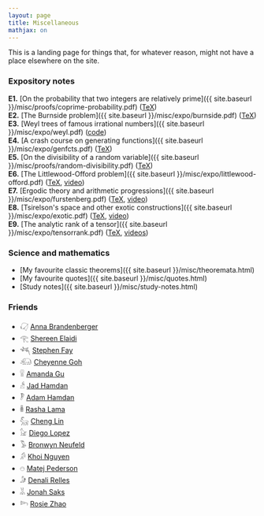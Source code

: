 ```yaml
---
layout: page
title: Miscellaneous
mathjax: on
---
```


This is a landing page for things that, for whatever reason, might not have a place elsewhere on the site.

### Expository notes

__E1.__ [On the probability that two integers are relatively prime]({{ site.baseurl }}/misc/proofs/coprime-probability.pdf) ([TeX](https://raw.githubusercontent.com/marcelgoh/marcelgoh.github.io/master/misc/proofs/coprime-probability.tex))  
__E2.__ [The Burnside problem]({{ site.baseurl }}/misc/expo/burnside.pdf) ([TeX](https://raw.githubusercontent.com/marcelgoh/marcelgoh.github.io/master/misc/expo/burnside.tex))  
__E3.__ [Weyl trees of famous irrational numbers]({{ site.baseurl }}/misc/expo/weyl.pdf) ([code](https://github.com/marcelgoh/organic-trees/tree/master/weyl))  
__E4.__ [A crash course on generating functions]({{ site.baseurl }}/misc/expo/genfcts.pdf) ([TeX](https://raw.githubusercontent.com/marcelgoh/marcelgoh.github.io/master/misc/expo/genfcts.tex))  
__E5.__ [On the divisibility of a random variable]({{ site.baseurl }}/misc/proofs/random-divisibility.pdf) ([TeX](https://raw.githubusercontent.com/marcelgoh/marcelgoh.github.io/master/misc/proofs/random-divisibility.tex))  
__E6.__ [The Littlewood-Offord problem]({{ site.baseurl }}/misc/expo/littlewood-offord.pdf) ([TeX](https://raw.githubusercontent.com/marcelgoh/marcelgoh.github.io/master/misc/expo/littlewood-offord.tex), [video](https://youtu.be/ntMfj9G3MQg))  
__E7.__ [Ergodic theory and arithmetic progressions]({{ site.baseurl }}/misc/expo/furstenberg.pdf) ([TeX](https://raw.githubusercontent.com/marcelgoh/marcelgoh.github.io/master/misc/expo/furstenberg.tex), [video](https://youtu.be/Qr59etv0Tsw))  
__E8.__ [Tsirelson's space and other exotic constructions]({{ site.baseurl }}/misc/expo/exotic.pdf) ([TeX](https://raw.githubusercontent.com/marcelgoh/marcelgoh.github.io/master/misc/expo/exotic.tex), [video](https://youtu.be/YMe_Z9YJm9Y))  
__E9.__ [The analytic rank of a tensor]({{ site.baseurl }}/misc/expo/tensorrank.pdf) ([TeX](https://raw.githubusercontent.com/marcelgoh/marcelgoh.github.io/master/misc/expo/tensorrank.tex), [videos](https://youtube.com/playlist?list=PLnTUn2PYmGJSbZK2nDSbRqLdyvIu9Axm7))  


### Science and mathematics

+ [My favourite classic theorems]({{ site.baseurl }}/misc/theoremata.html)
+ [My favourite quotes]({{ site.baseurl }}/misc/quotes.html)
+ [Study notes]({{ site.baseurl }}/misc/study-notes.html)


### Friends

+ &#78553; [Anna Brandenberger](https://abrandenberger.github.io/)
+ &#77952; [Shereen Elaidi](https://shereenelaidi.github.io/)
+ &#78216; [Stephen Fay](https://stephenfay.xyz)
+ &#78064; [Cheyenne Goh](https://cheyennegoh.github.io/)
+ &#78704; [Amanda Gu](https://amandagu.github.io/)
+ &#77874; [Jad Hamdan](https://jadhamdan.github.io/)
+ &#78818; [Adam Hamdan](http://adamhamdan.ca/)
+ &#78764; [Rasha Lama](https://rashalama.com)
+ &#78069; [Cheng Lin](https://cheng-lin.me)
+ &#78048; [Diego Lopez](https://diegolopez.me)
+ &#78179; [Bronwyn Neufeld](https://www.bneufeld.com/)
+ &#77844; [Khoi Nguyen](https://dkhoi148.repl.co)
+ &#78328; [Matej Pederson](https://xjetam.github.io)
+ &#77839; [Denali Relles](https://denali-relles.github.io)
+ &#77857; [Jonah Saks](https://jonahsaks.github.io)
+ &#78264; [Rosie Zhao](https://rosieyzh.github.io/)
